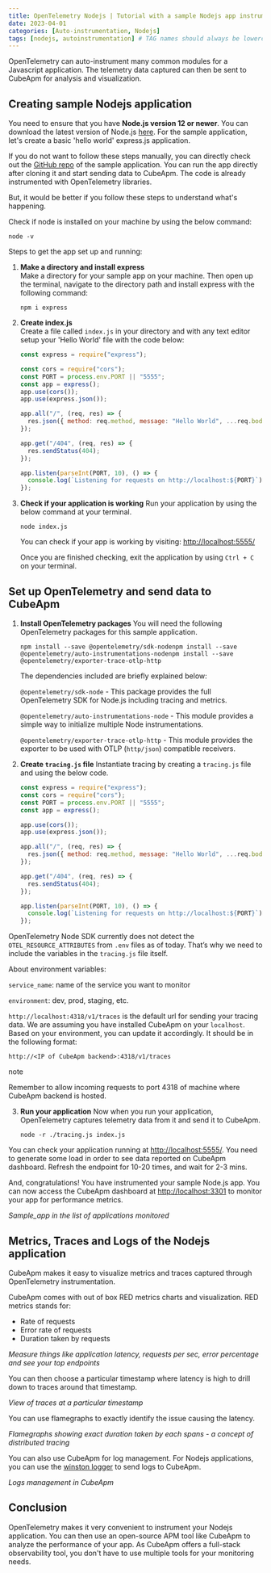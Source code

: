 ```yaml
---
title: OpenTelemetry Nodejs | Tutorial with a sample Nodejs app instrumentation
date: 2023-04-01
categories: [Auto-instrumentation, Nodejs]
tags: [nodejs, autoinstrumentation] # TAG names should always be lowercase
---
```


OpenTelemetry can auto-instrument many common modules for a Javascript application. The telemetry data captured can then be sent to CubeApm for analysis and visualization.

## Creating sample Nodejs application[​](#creating-sample-nodejs-application "Direct link to Creating sample Nodejs application")

You need to ensure that you have **Node.js version 12 or newer**. You can download the latest version of Node.js [here](https://nodejs.org/en/download/). For the sample application, let's create a basic 'hello world' express.js application.

If you do not want to follow these steps manually, you can directly check out the [GitHub repo](https://github.com/CubeApm/sample-nodejs-app) of the sample application. You can run the app directly after cloning it and start sending data to CubeApm. The code is already instrumented with OpenTelemetry libraries.

But, it would be better if you follow these steps to understand what's happening.

Check if node is installed on your machine by using the below command:

    node -v

Steps to get the app set up and running:

1.  **Make a directory and install express**  
    Make a directory for your sample app on your machine. Then open up the terminal, navigate to the directory path and install express with the following command:

        npm i express

2.  **Create index.js**  
     Create a file called `index.js` in your directory and with any text editor setup your 'Hello World' file with the code below:

    ```javascript
    const express = require("express");

    const cors = require("cors");
    const PORT = process.env.PORT || "5555";
    const app = express();
    app.use(cors());
    app.use(express.json());

    app.all("/", (req, res) => {
      res.json({ method: req.method, message: "Hello World", ...req.body });
    });

    app.get("/404", (req, res) => {
      res.sendStatus(404);
    });

    app.listen(parseInt(PORT, 10), () => {
      console.log(`Listening for requests on http://localhost:${PORT}`);
    });
    ```

3.  **Check if your application is working**
    Run your application by using the below command at your terminal.

        node index.js

    You can check if your app is working by visiting: [http://localhost:5555/](http://localhost:5555/)

    Once you are finished checking, exit the application by using `Ctrl + C` on your terminal.

## Set up OpenTelemetry and send data to CubeApm[​](#set-up-opentelemetry-and-send-data-to-signoz "Direct link to Set up OpenTelemetry and send data to CubeApm")

1.  **Install OpenTelemetry packages**
    You will need the following OpenTelemetry packages for this sample application.

        npm install --save @opentelemetry/sdk-nodenpm install --save @opentelemetry/auto-instrumentations-nodenpm install --save @opentelemetry/exporter-trace-otlp-http

    The dependencies included are briefly explained below:

    `@opentelemetry/sdk-node` - This package provides the full OpenTelemetry SDK for Node.js including tracing and metrics.

    `@opentelemetry/auto-instrumentations-node` - This module provides a simple way to initialize multiple Node instrumentations.

    `@opentelemetry/exporter-trace-otlp-http` - This module provides the exporter to be used with OTLP (`http/json`) compatible receivers.

2.  **Create `tracing.js` file**
    Instantiate tracing by creating a `tracing.js` file and using the below code.

    ```javascript
    const express = require("express");
    const cors = require("cors");
    const PORT = process.env.PORT || "5555";
    const app = express();

    app.use(cors());
    app.use(express.json());

    app.all("/", (req, res) => {
      res.json({ method: req.method, message: "Hello World", ...req.body });
    });

    app.get("/404", (req, res) => {
      res.sendStatus(404);
    });

    app.listen(parseInt(PORT, 10), () => {
      console.log(`Listening for requests on http://localhost:${PORT}`);
    });
    ```

OpenTelemetry Node SDK currently does not detect the `OTEL_RESOURCE_ATTRIBUTES` from `.env` files as of today. That’s why we need to include the variables in the `tracing.js` file itself.

About environment variables:

`service_name`: name of the service you want to monitor

`environment`: dev, prod, staging, etc.

`http://localhost:4318/v1/traces` is the default url for sending your tracing data. We are assuming you have installed CubeApm on your `localhost`. Based on your environment, you can update it accordingly. It should be in the following format:

`http://<IP of CubeApm backend>:4318/v1/traces`

note

Remember to allow incoming requests to port 4318 of machine where CubeApm backend is hosted.

3.  **Run your application**
    Now when you run your application, OpenTelemetry captures telemetry data from it and send it to CubeApm.

        node -r ./tracing.js index.js

You can check your application running at [http://localhost:5555/](http://localhost:5555/). You need to generate some load in order to see data reported on CubeApm dashboard. Refresh the endpoint for 10-20 times, and wait for 2-3 mins.

And, congratulations! You have instrumented your sample Node.js app. You can now access the CubeApm dashboard at [http://localhost:3301](http://localhost:3301) to monitor your app for performance metrics.

_Sample_app in the list of applications monitored_

## Metrics, Traces and Logs of the Nodejs application[​](#metrics-traces-and-logs-of-the-nodejs-application "Direct link to Metrics, Traces and Logs of the Nodejs application")

CubeApm makes it easy to visualize metrics and traces captured through OpenTelemetry instrumentation.

CubeApm comes with out of box RED metrics charts and visualization. RED metrics stands for:

- Rate of requests
- Error rate of requests
- Duration taken by requests

_Measure things like application latency, requests per sec, error percentage and see your top endpoints_

You can then choose a particular timestamp where latency is high to drill down to traces around that timestamp.

_View of traces at a particular timestamp_

You can use flamegraphs to exactly identify the issue causing the latency.

_Flamegraphs showing exact duration taken by each spans - a concept of distributed tracing_

You can also use CubeApm for log management. For Nodejs applications, you can use the [winston logger](https://signoz.io/blog/winston-logger/) to send logs to CubeApm.

_Logs management in CubeApm_

## Conclusion[​](#conclusion "Direct link to Conclusion")

OpenTelemetry makes it very convenient to instrument your Nodejs application. You can then use an open-source APM tool like CubeApm to analyze the performance of your app. As CubeApm offers a full-stack observability tool, you don't have to use multiple tools for your monitoring needs.
